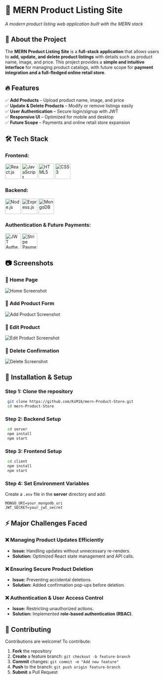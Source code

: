 # 📝 MERN Product Listing Site


*A modern product listing web application built with the MERN stack*

## 📖 About the Project  
The **MERN Product Listing Site** is a **full-stack application** that allows users to **add, update, and delete product listings** with details such as product name, image, and price. This project provides a **simple and intuitive interface** for managing product catalogs, with future scope for **payment integration and a full-fledged online retail store**.

## 🔥 Features  
✅ **Add Products** – Upload product name, image, and price  
✅ **Update & Delete Products** – Modify or remove listings easily  
✅ **User Authentication** – Secure login/signup with JWT  
✅ **Responsive UI** – Optimized for mobile and desktop  
✅ **Future Scope** – Payments and online retail store expansion  

## 🛠️ Tech Stack  
### **Frontend:**
<p>
  <img src="https://cdn.jsdelivr.net/gh/devicons/devicon/icons/react/react-original.svg" height="50" alt="React.js"/>
  <img src="https://cdn.jsdelivr.net/gh/devicons/devicon/icons/javascript/javascript-original.svg" height="50" alt="JavaScript"/>
  <img src="https://cdn.jsdelivr.net/gh/devicons/devicon/icons/html5/html5-original.svg" height="50" alt="HTML5"/>
  <img src="https://cdn.jsdelivr.net/gh/devicons/devicon/icons/css3/css3-original.svg" height="50" alt="CSS3"/>
</p>

### **Backend:**
<p>
  <img src="https://cdn.jsdelivr.net/gh/devicons/devicon/icons/nodejs/nodejs-original.svg" height="50" alt="Node.js"/>
  <img src="https://cdn.jsdelivr.net/gh/devicons/devicon/icons/express/express-original.svg" height="50" alt="Express.js"/>
  <img src="https://cdn.jsdelivr.net/gh/devicons/devicon/icons/mongodb/mongodb-original.svg" height="50" alt="MongoDB"/>
</p>

### **Authentication & Future Payments:**
<p>
  <img src="https://cdn.jsdelivr.net/gh/devicons/devicon/icons/jwt/jwt-original.svg" height="50" alt="JWT Authentication"/>
  <img src="https://cdn.jsdelivr.net/gh/devicons/devicon/icons/stripe/stripe-original.svg" height="50" alt="Stripe Payments (Future Scope)"/>
</p>

## 📷 Screenshots  
### 🔹 Home Page  
![Home Screenshot](https://via.placeholder.com/800x400?text=Home+Page)  

### 🔹 Add Product Form  
![Add Product Screenshot](https://via.placeholder.com/800x400?text=Add+Product)  

### 🔹 Edit Product  
![Edit Product Screenshot](https://via.placeholder.com/800x400?text=Edit+Product)  

### 🔹 Delete Confirmation  
![Delete Screenshot](https://via.placeholder.com/800x400?text=Delete+Product)  

## 🚀 Installation & Setup  
### **Step 1: Clone the repository**  
```bash
 git clone https://github.com/KsM16/mern-Product-Store.git
 cd mern-Product-Store
```

### **Step 2: Backend Setup**  
```bash
 cd server
 npm install
 npm start
```

### **Step 3: Frontend Setup**  
```bash
 cd client
 npm install
 npm start
```

### **Step 4: Set Environment Variables**  
Create a `.env` file in the **server** directory and add:
```plaintext
MONGO_URI=your_mongodb_uri
JWT_SECRET=your_jwt_secret
```

## ⚡ Major Challenges Faced  
### ❌ **Managing Product Updates Efficiently**  
- **Issue:** Handling updates without unnecessary re-renders.
- **Solution:** Optimized React state management and API calls.

### ❌ **Ensuring Secure Product Deletion**  
- **Issue:** Preventing accidental deletions.
- **Solution:** Added confirmation pop-ups before deletion.

### ❌ **Authentication & User Access Control**  
- **Issue:** Restricting unauthorized actions.
- **Solution:** Implemented **role-based authentication (RBAC)**.

## 🤝 Contributing  
Contributions are welcome! To contribute:  
1. **Fork** the repository  
2. **Create** a feature branch: `git checkout -b feature-branch`  
3. **Commit** changes: `git commit -m "Add new feature"`  
4. **Push** to the branch: `git push origin feature-branch`  
5. **Submit** a Pull Request  



